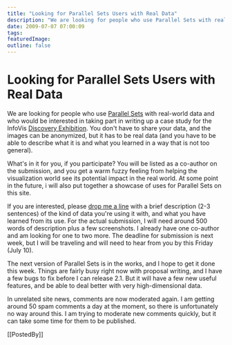 ```yaml
---
title: "Looking for Parallel Sets Users with Real Data"
description: "We are looking for people who use Parallel Sets with real-world data and who would be interested in taking part in writing up a case study for the InfoVis Discovery Exhibition. You don't have to share your data, and the images can be anonymized, but it has to be real data (and you have to be able to describe what it is and what you learned in a way that is not too general)."
date: 2009-07-07 07:00:09
tags: 
featuredImage: 
outline: false
---
```


# Looking for Parallel Sets Users with Real Data

We are looking for people who use <a href="/parallel-sets">Parallel Sets</a> with real-world data and who would be interested in taking part in writing up a case study for the InfoVis <a href="http://www.discoveryexhibition.org/">Discovery Exhibition</a>. You don't have to share your data, and the images can be anonymized, but it has to be real data (and you have to be able to describe what it is and what you learned in a way that is not too general).

What's in it for you, if you participate? You will be listed as a co-author on the submission, and you get a warm fuzzy feeling from helping the visualization world see its potential impact in the real world. At some point in the future, i will also put together a showcase of uses for Parallel Sets on this site.

If you are interested, please <a href="/contact">drop me a line</a> with a brief description (2-3 sentences) of the kind of data you're using it with, and what you have learned from its use. For the actual submission, I will need around 500 words of description plus a few screenshots. I already have one co-author and am looking for one to two more. The deadline for submission is next week, but I will be traveling and will need to hear from you by this Friday (July 10).

The next version of Parallel Sets is in the works, and I hope to get it done this week. Things are fairly busy right now with proposal writing, and I have a few bugs to fix before I can release 2.1. But it will have a few new useful features, and be able to deal better with very high-dimensional data.

In unrelated site news, comments are now moderated again. I am getting around 50 spam comments a day at the moment, so there is unfortunately no way around this. I am trying to moderate new comments quickly, but it can take some time for them to be published.

[[PostedBy]]

